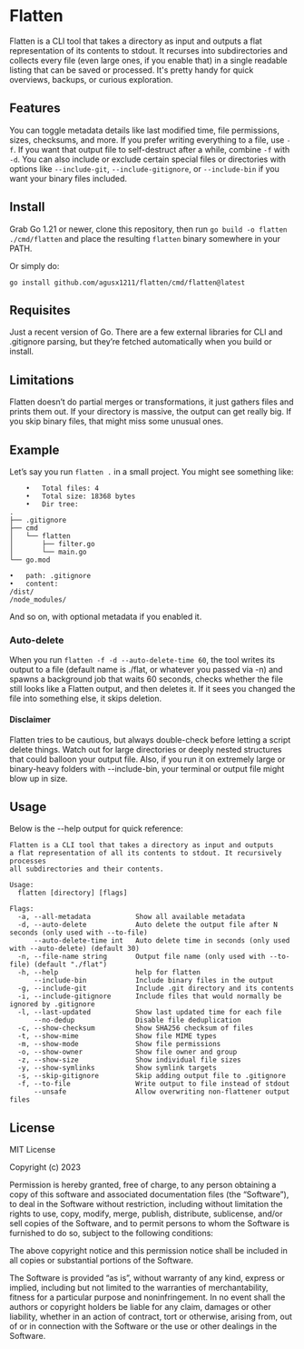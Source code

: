 # Flatten
Flatten is a CLI tool that takes a directory as input and outputs a flat representation of its contents to stdout. It recurses into subdirectories and collects every file (even large ones, if you enable that) in a single readable listing that can be saved or processed. It's pretty handy for quick overviews, backups, or curious exploration.

## Features
You can toggle metadata details like last modified time, file permissions, sizes, checksums, and more. If you prefer writing everything to a file, use `-f`. If you want that output file to self-destruct after a while, combine `-f` with `-d`. You can also include or exclude certain special files or directories with options like `--include-git`, `--include-gitignore`, or `--include-bin` if you want your binary files included.

## Install
Grab Go 1.21 or newer, clone this repository, then run `go build -o flatten ./cmd/flatten` and place the resulting `flatten` binary somewhere in your PATH.

Or simply do:

`go install github.com/agusx1211/flatten/cmd/flatten@latest`

## Requisites
Just a recent version of Go. There are a few external libraries for CLI and .gitignore parsing, but they’re fetched automatically when you build or install.

## Limitations
Flatten doesn’t do partial merges or transformations, it just gathers files and prints them out. If your directory is massive, the output can get really big. If you skip binary files, that might miss some unusual ones.

## Example
Let’s say you run `flatten .` in a small project. You might see something like:

```
	•	Total files: 4
	•	Total size: 18368 bytes
	•	Dir tree:
.
├── .gitignore
├── cmd
│   └── flatten
│       ├── filter.go
│       └── main.go
└── go.mod

•	path: .gitignore
•	content:
/dist/
/node_modules/
```

And so on, with optional metadata if you enabled it.

### Auto-delete
When you run `flatten -f -d --auto-delete-time 60`, the tool writes its output to a file (default name is ./flat, or whatever you passed via -n) and spawns a background job that waits 60 seconds, checks whether the file still looks like a Flatten output, and then deletes it. If it sees you changed the file into something else, it skips deletion.

#### Disclaimer
Flatten tries to be cautious, but always double-check before letting a script delete things. Watch out for large directories or deeply nested structures that could balloon your output file. Also, if you run it on extremely large or binary-heavy folders with --include-bin, your terminal or output file might blow up in size.

## Usage
Below is the --help output for quick reference:

```
Flatten is a CLI tool that takes a directory as input and outputs
a flat representation of all its contents to stdout. It recursively processes
all subdirectories and their contents.

Usage:
  flatten [directory] [flags]

Flags:
  -a, --all-metadata           Show all available metadata
  -d, --auto-delete            Auto delete the output file after N seconds (only used with --to-file)
      --auto-delete-time int   Auto delete time in seconds (only used with --auto-delete) (default 30)
  -n, --file-name string       Output file name (only used with --to-file) (default "./flat")
  -h, --help                   help for flatten
      --include-bin            Include binary files in the output
  -g, --include-git            Include .git directory and its contents
  -i, --include-gitignore      Include files that would normally be ignored by .gitignore
  -l, --last-updated           Show last updated time for each file
      --no-dedup               Disable file deduplication
  -c, --show-checksum          Show SHA256 checksum of files
  -t, --show-mime              Show file MIME types
  -m, --show-mode              Show file permissions
  -o, --show-owner             Show file owner and group
  -z, --show-size              Show individual file sizes
  -y, --show-symlinks          Show symlink targets
  -s, --skip-gitignore         Skip adding output file to .gitignore
  -f, --to-file                Write output to file instead of stdout
      --unsafe                 Allow overwriting non-flattener output files
```

## License
MIT License

Copyright (c) 2023

Permission is hereby granted, free of charge, to any person obtaining a copy of this software and associated documentation files (the “Software”), to deal in the Software without restriction, including without limitation the rights to use, copy, modify, merge, publish, distribute, sublicense, and/or sell copies of the Software, and to permit persons to whom the Software is furnished to do so, subject to the following conditions:

The above copyright notice and this permission notice shall be included in all copies or substantial portions of the Software.

The Software is provided “as is”, without warranty of any kind, express or implied, including but not limited to the warranties of merchantability, fitness for a particular purpose and noninfringement. In no event shall the authors or copyright holders be liable for any claim, damages or other liability, whether in an action of contract, tort or otherwise, arising from, out of or in connection with the Software or the use or other dealings in the Software.
